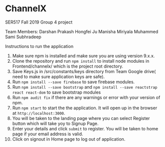 # ChannelX
SER517 Fall 2019 Group 4 project

Team Members:
Darshan Prakash
Hongfei Ju
Manisha Miriyala
Muhammed Sami
Subhradeep 

Instructions to run the application
1. Make sure npm is installed and make sure you are using version 9.x.x.
2. Clone the repository and run ```npm install``` to install node modules in Frontend/channelx/ which is the project root directory.
3. Save Keys.js in /src/constants/keys directory from Team Google drive( need to make sure application keys are safe).
4. Run ```npm install --save firebase``` to save firebase modules.
5. Run ```npm install --save bootstrap``` and ```npm install --save reactstrap react react-dom``` to save bootstrap modules
6. Run ```npm audit fix``` if there are any warnings or error with your version of npm.
7. Run ```npm start``` to start the the application. It will open up in the browser at ```http://localhost:3000```.
8. You will be taken to the landing page where you can select Register button which will take yoy to Signup Page.
9. Enter your details and click ```submit``` to register. You will be taken to home page if your email address is valid.
10. Click on signout in Home page to log out of application.

